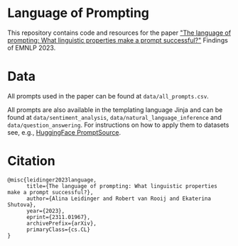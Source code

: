 # Language of Prompting

This repository contains code and resources for the paper ["The language of prompting: What linguistic properties make a prompt successful?"](https://arxiv.org/abs/2311.01967) Findings of EMNLP 2023.

# Data

All prompts used in the paper can be found at `data/all_prompts.csv`. 

All prompts are also available in the templating language Jinja and can be found at `data/sentiment_analysis`, `data/natural_language_inference` and `data/question_answering`. For instructions on how to apply them to datasets see, e.g., [HuggingFace PromptSource](https://github.com/bigscience-workshop/promptsource).


# Citation
```
@misc{leidinger2023language,
      title={The language of prompting: What linguistic properties make a prompt successful?}, 
      author={Alina Leidinger and Robert van Rooij and Ekaterina Shutova},
      year={2023},
      eprint={2311.01967},
      archivePrefix={arXiv},
      primaryClass={cs.CL}
}
```
